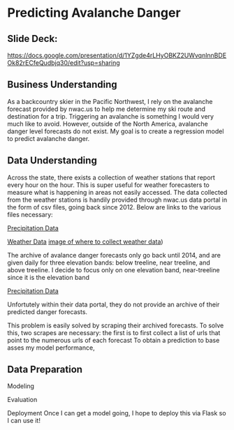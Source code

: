 # Predicting Avalanche Danger

## Slide Deck:
https://docs.google.com/presentation/d/1YZgde4rLHyOBKZ2UWvqnlnnBDEOk82rECfeQudbjq30/edit?usp=sharing

## Business Understanding

As a backcountry skier in the Pacific Northwest, I rely on the avalanche forecast provided by nwac.us to help me determine my ski route and destination for a trip. Triggering an avalanche is something I would very much like to avoid. However, outside of the North America, avalanche danger level forecasts do not exist. My goal is to create a regression model to predict avalanche danger. 

## Data Understanding

Across the state, there exists a collection of weather stations that report every hour on the hour. This is super useful for weather forecasters to measure what is happening in areas not easily accessed.
The data collected from the weather stations is handily provided through nwac.us data portal in the form of csv files, going back since 2012. Below are links to the various files necessary: 

[Precipitation Data](https://www.nwac.us/data-portal/location/stevens-pass/q?field_name=precipitation&year=2019&custom_startdate=2014-01-01&custom_enddate=2019-06-28)

[Weather Data](https://www.nwac.us/data-portal/location/stevens-pass/)
[image of where to collect weather data](data_portal.png))




The archive of avalance danger forecasts only go back until 2014, and are given daily for three elevation bands: below treeline, near treeline, and above treeline. I decide to focus only on one elevation band, near-treeline since it is the elevation band 

[Precipitation Data](https://www.nwac.us/data-portal/location/stevens-pass/q?field_name=precipitation&year=2019&custom_startdate=2014-01-01&custom_enddate=2019-06-28)

Unfortutely  within their data portal, they do not provide an archive of their predicted danger forecasts. 


This problem is easily solved by scraping their archived forecasts. To solve this, two scrapes are necessary: the first is to first collect a list of urls that point to the numerous urls of each forecast To obtain a prediction to base asses my model performance,

## Data Preparation


Modeling


Evaluation


Deployment
Once I can get a model going, I hope to deploy this via Flask so I can use it! 


